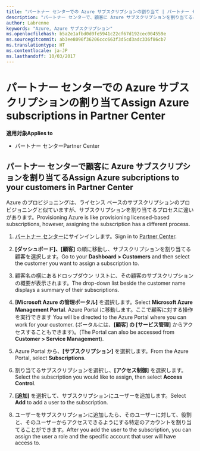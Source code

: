 ```yaml
---
title: "パートナー センターでの Azure サブスクリプションの割り当て | パートナー センター"
description: "パートナー センターで、顧客に Azure サブスクリプションを割り当てることができるようになりました。"
author: Labrenne
keywords: "Azure, Azure サブスクリプション"
ms.openlocfilehash: b5a2e1afbd0d0fe5941c22cf67d192cec004559e
ms.sourcegitcommit: ab3ee8096f36206ccc663f3d5cd3adc336f86cb7
ms.translationtype: HT
ms.contentlocale: ja-JP
ms.lasthandoff: 10/03/2017
---
```

# <a name="assign-azure-subscriptions-in-partner-center"></a><span data-ttu-id="a4c32-104">パートナー センターでの Azure サブスクリプションの割り当て</span><span class="sxs-lookup"><span data-stu-id="a4c32-104">Assign Azure subscriptions in Partner Center</span></span>

**<span data-ttu-id="a4c32-105">適用対象</span><span class="sxs-lookup"><span data-stu-id="a4c32-105">Applies to</span></span>**

-  <span data-ttu-id="a4c32-106">パートナー センター</span><span class="sxs-lookup"><span data-stu-id="a4c32-106">Partner Center</span></span>
 
## <a name="assign-azure-subcriptions-to-your-customers-in-partner-center"></a><span data-ttu-id="a4c32-107">パートナー センターで顧客に Azure サブスクリプションを割り当てる</span><span class="sxs-lookup"><span data-stu-id="a4c32-107">Assign Azure subcriptions to your customers in Partner Center</span></span>

<span data-ttu-id="a4c32-108">Azure のプロビジョニングは、ライセンス ベースのサブスクリプションのプロビジョニングと似ていますが、サブスクリプションを割り当てるプロセスに違いがあります。</span><span class="sxs-lookup"><span data-stu-id="a4c32-108">Provisioning Azure is like provisioning licensed-based subscriptions, however, assigning the subscription has a different process.</span></span>
 
1. <span data-ttu-id="a4c32-109">[パートナー センター](https://na01.safelinks.protection.outlook.com/?url=https%3A%2F%2Fpartnercenter.microsoft.com%2F&data=02%7C01%7Cv-keimag%40microsoft.com%7C6f107d2337fa483b078e08d4efba2d13%7C72f988bf86f141af91ab2d7cd011db47%7C1%7C0%7C636397030307982666&sdata=jViWaoT04hVO10MpiduZoNV95Iv%2B4RX3wpVd028RHSU%3D&reserved=0)にサインインします。</span><span class="sxs-lookup"><span data-stu-id="a4c32-109">Sign in to [Partner Center](https://na01.safelinks.protection.outlook.com/?url=https%3A%2F%2Fpartnercenter.microsoft.com%2F&data=02%7C01%7Cv-keimag%40microsoft.com%7C6f107d2337fa483b078e08d4efba2d13%7C72f988bf86f141af91ab2d7cd011db47%7C1%7C0%7C636397030307982666&sdata=jViWaoT04hVO10MpiduZoNV95Iv%2B4RX3wpVd028RHSU%3D&reserved=0).</span></span>

2. <span data-ttu-id="a4c32-110">**[ダッシュボード]、[顧客]** の順に移動し、サブスクリプションを割り当てる顧客を選択します。</span><span class="sxs-lookup"><span data-stu-id="a4c32-110">Go to your **Dashboard > Customers** and then select the customer you want to assign a subscription to.</span></span>

3. <span data-ttu-id="a4c32-111">顧客名の横にあるドロップダウン リストに、その顧客のサブスクリプションの概要が表示されます。</span><span class="sxs-lookup"><span data-stu-id="a4c32-111">The drop-down list beside the customer name displays a summary of their subscriptions.</span></span>

4. <span data-ttu-id="a4c32-112">**[Microsoft Azure の管理ポータル]** を選択します。</span><span class="sxs-lookup"><span data-stu-id="a4c32-112">Select **Microsoft Azure Management Portal**.</span></span> <span data-ttu-id="a4c32-113">Azure Portal に移動します。ここで顧客に対する操作を実行できます </span><span class="sxs-lookup"><span data-stu-id="a4c32-113">You will be directed to the Azure Portal where you can work for your customer.</span></span> <span data-ttu-id="a4c32-114">(ポータルには、**[顧客] の [サービス管理]** からアクセスすることもできます)。</span><span class="sxs-lookup"><span data-stu-id="a4c32-114">(The Portal can also be accessed from **Customer > Service Management**).</span></span>

5. <span data-ttu-id="a4c32-115">Azure Portal から、**[サブスクリプション]** を選択します。</span><span class="sxs-lookup"><span data-stu-id="a4c32-115">From the Azure Portal, select **Subscriptions**.</span></span>

6. <span data-ttu-id="a4c32-116">割り当てるサブスクリプションを選択し、**[アクセス制御]** を選択します。</span><span class="sxs-lookup"><span data-stu-id="a4c32-116">Select the subscription you would like to assign, then select **Access Control**.</span></span>

7. <span data-ttu-id="a4c32-117">**[追加]** を選択して、サブスクリプションにユーザーを追加します。</span><span class="sxs-lookup"><span data-stu-id="a4c32-117">Select **Add** to add a user to the subscription.</span></span> 

8. <span data-ttu-id="a4c32-118">ユーザーをサブスクリプションに追加したら、そのユーザーに対して、役割と、そのユーザーからアクセスできるようにする特定のアカウントを割り当てることができます。</span><span class="sxs-lookup"><span data-stu-id="a4c32-118">After you add the user to the subscription, you can assign the user a role and the specific account that user will have access to.</span></span> 


